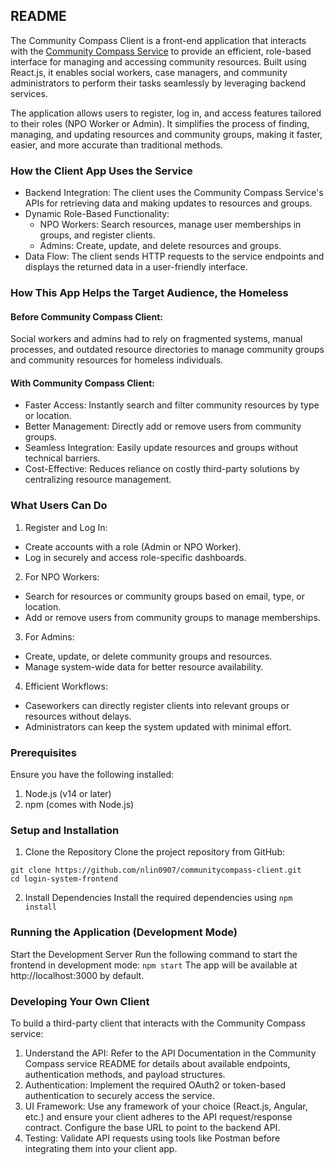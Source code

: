 ## README

The Community Compass Client is a front-end application that interacts with the [Community Compass Service](https://github.com/preethiprakash1/communitycompass) to provide an efficient, role-based interface for managing and accessing community resources. Built using React.js, it enables social workers, case managers, and community administrators to perform their tasks seamlessly by leveraging backend services.

The application allows users to register, log in, and access features tailored to their roles (NPO Worker or Admin). It simplifies the process of finding, managing, and updating resources and community groups, making it faster, easier, and more accurate than traditional methods.

### How the Client App Uses the Service
- Backend Integration: The client uses the Community Compass Service's APIs for retrieving data and making updates to resources and groups.
- Dynamic Role-Based Functionality:
  - NPO Workers: Search resources, manage user memberships in groups, and register clients.
  - Admins: Create, update, and delete resources and groups.
- Data Flow: The client sends HTTP requests to the service endpoints and displays the returned data in a user-friendly interface.

### How This App Helps the Target Audience, the Homeless
#### Before Community Compass Client:
Social workers and admins had to rely on fragmented systems, manual processes, and outdated resource directories to manage community groups and community resources for homeless individuals.

#### With Community Compass Client:
- Faster Access: Instantly search and filter community resources by type or location.
- Better Management: Directly add or remove users from community groups.
- Seamless Integration: Easily update resources and groups without technical barriers.
- Cost-Effective: Reduces reliance on costly third-party solutions by centralizing resource management.

### What Users Can Do
1. Register and Log In:
  - Create accounts with a role (Admin or NPO Worker).
  - Log in securely and access role-specific dashboards.
2. For NPO Workers:
  - Search for resources or community groups based on email, type, or location.
  - Add or remove users from community groups to manage memberships.
3. For Admins:
  - Create, update, or delete community groups and resources.
  - Manage system-wide data for better resource availability.
4. Efficient Workflows:
  - Caseworkers can directly register clients into relevant groups or resources without delays.
  - Administrators can keep the system updated with minimal effort.

### Prerequisites
Ensure you have the following installed:
1. Node.js (v14 or later)
2. npm (comes with Node.js)

### Setup and Installation
1. Clone the Repository
Clone the project repository from GitHub: 
```
git clone https://github.com/nlin0907/communitycompass-client.git
cd login-system-frontend
```
2. Install Dependencies
Install the required dependencies using <code>npm install</code>

### Running the Application (Development Mode)
Start the Development Server
Run the following command to start the frontend in development mode: <code>npm start</code>
The app will be available at http://localhost:3000 by default.

### Developing Your Own Client
To build a third-party client that interacts with the Community Compass service:

1. Understand the API: Refer to the API Documentation in the Community Compass service README for details about available endpoints, authentication methods, and payload structures.
2. Authentication: Implement the required OAuth2 or token-based authentication to securely access the service.
3. UI Framework: Use any framework of your choice (React.js, Angular, etc.) and ensure your client adheres to the API request/response contract. Configure the base URL to point to the backend API.
4. Testing: Validate API requests using tools like Postman before integrating them into your client app.

